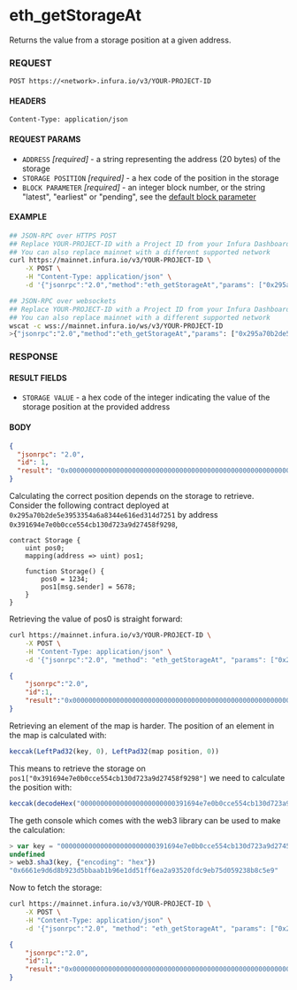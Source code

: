 # eth_getStorageAt

Returns the value from a storage position at a given address.

### REQUEST

`POST https://<network>.infura.io/v3/YOUR-PROJECT-ID`

#### HEADERS

`Content-Type: application/json`

#### REQUEST PARAMS
- `ADDRESS` _[required]_ - a string representing the address (20 bytes) of the storage
- `STORAGE POSITION` _[required]_ - a hex code of the position in the storage
- `BLOCK PARAMETER` _[required]_ - an integer block number, or the string "latest", "earliest" or "pending", see the [default block parameter](https://github.com/ethereum/wiki/wiki/JSON-RPC#the-default-block-parameter)

#### EXAMPLE
```bash
## JSON-RPC over HTTPS POST
## Replace YOUR-PROJECT-ID with a Project ID from your Infura Dashboard
## You can also replace mainnet with a different supported network
curl https://mainnet.infura.io/v3/YOUR-PROJECT-ID \
    -X POST \
    -H "Content-Type: application/json" \
    -d '{"jsonrpc":"2.0","method":"eth_getStorageAt","params": ["0x295a70b2de5e3953354a6a8344e616ed314d7251", "0x6661e9d6d8b923d5bbaab1b96e1dd51ff6ea2a93520fdc9eb75d059238b8c5e9", "0x65a8db"],"id":1}'

## JSON-RPC over websockets
## Replace YOUR-PROJECT-ID with a Project ID from your Infura Dashboard
## You can also replace mainnet with a different supported network
wscat -c wss://mainnet.infura.io/ws/v3/YOUR-PROJECT-ID
>{"jsonrpc":"2.0","method":"eth_getStorageAt","params": ["0x295a70b2de5e3953354a6a8344e616ed314d7251", "0x6661e9d6d8b923d5bbaab1b96e1dd51ff6ea2a93520fdc9eb75d059238b8c5e9", "0x65a8db"],"id":1}
```

### RESPONSE

#### RESULT FIELDS
- `STORAGE VALUE` - a hex code of the integer indicating the value of the storage position at the provided address

#### BODY

```json
{
  "jsonrpc": "2.0",
  "id": 1,
  "result": "0x0000000000000000000000000000000000000000000000000000000000000000"
}
```

Calculating the correct position depends on the storage to retrieve. Consider the following contract deployed at `0x295a70b2de5e3953354a6a8344e616ed314d7251` by address `0x391694e7e0b0cce554cb130d723a9d27458f9298`,

```
contract Storage {
    uint pos0;
    mapping(address => uint) pos1;

    function Storage() {
        pos0 = 1234;
        pos1[msg.sender] = 5678;
    }
}
```
Retrieving the value of pos0 is straight forward:

```bash
curl https://mainnet.infura.io/v3/YOUR-PROJECT-ID \
    -X POST \
    -H "Content-Type: application/json" \
    -d '{"jsonrpc":"2.0", "method": "eth_getStorageAt", "params": ["0x295a70b2de5e3953354a6a8344e616ed314d7251", "0x0", "0x65a8db"], "id": 1}'
```

```json
{
    "jsonrpc":"2.0",
    "id":1,
    "result":"0x00000000000000000000000000000000000000000000000000000000000004d2"
}
```
Retrieving an element of the map is harder. The position of an element in the map is calculated with:

```js
keccak(LeftPad32(key, 0), LeftPad32(map position, 0))
```
This means to retrieve the storage on `pos1["0x391694e7e0b0cce554cb130d723a9d27458f9298"]` we need to calculate the position with:

```js
keccak(decodeHex("000000000000000000000000391694e7e0b0cce554cb130d723a9d27458f9298" + "0000000000000000000000000000000000000000000000000000000000000001"))
```
The geth console which comes with the web3 library can be used to make the calculation:

```js
> var key = "000000000000000000000000391694e7e0b0cce554cb130d723a9d27458f9298" + "0000000000000000000000000000000000000000000000000000000000000001"
undefined
> web3.sha3(key, {"encoding": "hex"})
"0x6661e9d6d8b923d5bbaab1b96e1dd51ff6ea2a93520fdc9eb75d059238b8c5e9"
```

Now to fetch the storage:
```bash
curl https://mainnet.infura.io/v3/YOUR-PROJECT-ID \
    -X POST \
    -H "Content-Type: application/json" \
    -d '{"jsonrpc":"2.0", "method": "eth_getStorageAt", "params": ["0x295a70b2de5e3953354a6a8344e616ed314d7251", "0x6661e9d6d8b923d5bbaab1b96e1dd51ff6ea2a93520fdc9eb75d059238b8c5e9", "0x65a8db"], "id": 1}'
```

```json
{
    "jsonrpc":"2.0",
    "id":1,
    "result":"0x000000000000000000000000000000000000000000000000000000000000162e"
}
```
